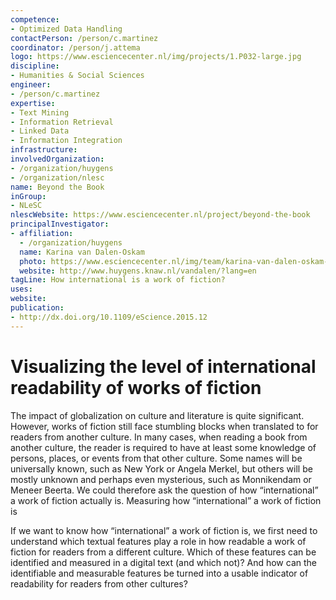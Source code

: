 ```yaml
---
competence:
- Optimized Data Handling
contactPerson: /person/c.martinez
coordinator: /person/j.attema
logo: https://www.esciencecenter.nl/img/projects/1.P032-large.jpg
discipline:
- Humanities & Social Sciences
engineer:
- /person/c.martinez
expertise:
- Text Mining
- Information Retrieval
- Linked Data
- Information Integration
infrastructure:
involvedOrganization:
- /organization/huygens
- /organization/nlesc
name: Beyond the Book
inGroup:
- NLeSC
nlescWebsite: https://www.esciencecenter.nl/project/beyond-the-book
principalInvestigator:
- affiliation:
  - /organization/huygens
  name: Karina van Dalen-Oskam
  photo: https://www.esciencecenter.nl/img/team/karina-van-dalen-oskam-cropped-bw.jpg
  website: http://www.huygens.knaw.nl/vandalen/?lang=en
tagLine: How international is a work of fiction?
uses:
website:
publication:
- http://dx.doi.org/10.1109/eScience.2015.12
---
```

# Visualizing the level of international readability of works of fiction

The impact of globalization on culture and literature is quite significant. However, works of fiction still face stumbling blocks when translated to for readers from another culture. In many cases, when reading a book from another culture, the reader is required to have at least some knowledge of persons, places, or events from that other culture. Some names will be universally known, such as New York or Angela Merkel, but others will be mostly unknown and perhaps even mysterious, such as Monnikendam or Meneer Beerta. We could therefore ask the question of how “international” a work of fiction actually is.
Measuring how “international” a work of fiction is

If we want to know how “international” a work of fiction is, we first need to understand which textual features play a role in how readable a work of fiction for readers from a different culture. Which of these features can be identified and measured in a digital text (and which not)? And how can the identifiable and measurable features be turned into a usable indicator of readability for readers from other cultures?
